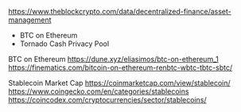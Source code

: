 
https://www.theblockcrypto.com/data/decentralized-finance/asset-management
* BTC on Ethereum
* Tornado Cash Privacy Pool

BTC on Ethereum
https://dune.xyz/eliasimos/btc-on-ethereum_1
https://finematics.com/bitcoin-on-ethereum-renbtc-wbtc-tbtc-sbtc/

Stablecoin Market Cap
https://coinmarketcap.com/view/stablecoin/
https://www.coingecko.com/en/categories/stablecoins
https://coincodex.com/cryptocurrencies/sector/stablecoins/